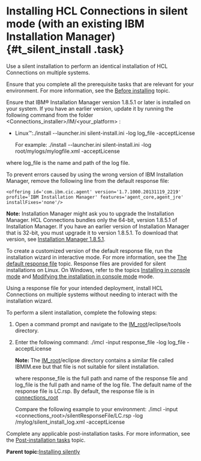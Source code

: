 # Installing HCL Connections in silent mode \(with an existing IBM Installation Manager\) {#t_silent_install .task}

Use a silent installation to perform an identical installation of HCL Connections on multiple systems.

Ensure that you complete all the prerequisite tasks that are relevant for your environment. For more information, see the [Before installing](r_before_installing.md) topic.

Ensure that IBM® Installation Manager version 1.8.5.1 or later is installed on your system. If you have an earlier version, update it by running the following command from the folder <Connections\_installer\>/IM/<your\_platform\> :

-   Linux™:./install --launcher.ini silent-install.ini -log log\_file -acceptLicense

    For example: ./install --launcher.ini silent-install.ini -log root/mylogs/mylogfile.xml -acceptLicense


where log\_file is the name and path of the log file.

To prevent errors caused by using the wrong version of IBM Installation Manager, remove the following line from the default response file:

```
<offering id='com.ibm.cic.agent' version='1.7.1000.20131119_2219' profile='IBM Installation Manager' features='agent_core,agent_jre' installFixes='none'/>
```

**Note:** Installation Manager might ask you to upgrade the Installation Manager. HCL Connections bundles only the 64-bit, version 1.8.5.1 of Installation Manager. If you have an earlier version of Installation Manager that is 32-bit, you must upgrade it to version 1.8.5.1. To download that version, see [Installation Manager 1.8.5.1](http://www-01.ibm.com/support/docview.wss?uid=swg24042905).

To create a customized version of the default response file, run the installation wizard in interactive mode. For more information, see the [The default response file](r_installresponse_file.md) topic. Response files are provided for silent installations on Linux. On Windows, refer to the topics [Installing in console mode](t_install_console-mode.md) and [Modifying the installation in console mode](t_modify_installation_console.md) mode.

Using a response file for your intended deployment, install HCL Connections on multiple systems without needing to interact with the installation wizard.

To perform a silent installation, complete the following steps:

1.  Open a command prompt and navigate to the [IM\_root](../plan/i_ovr_r_directory_conventions.md)/eclipse/tools directory.

2.  Enter the following command: ./imcl -input response\_file -log log\_file -acceptLicense

    **Note:** The [IM\_root](../plan/i_ovr_r_directory_conventions.md)/eclipse directory contains a similar file called IBMIM.exe but that file is not suitable for silent installation.

    where response\_file is the full path and name of the response file and log\_file is the full path and name of the log file. The default name of the response file is LC.rsp. By default, the response file is in [connections\_root](../plan/i_ovr_r_directory_conventions.md)

    Compare the following example to your environment: ./imcl -input <connections\_root\>/silentResponseFile/LC.rsp -log /mylog/silent\_install\_log.xml -acceptLicense


Complete any applicable post-installation tasks. For more information, see the [Post-installation tasks](r_post-installation_tasks.md) topic.

**Parent topic:**[Installing silently](../install/c_install_silent.md)

